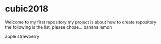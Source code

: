 # cubic2018
Welcome to my first repository 
my project is about how to create repository
the following is the list, please chose...
banana
lemon

apple
strawberry
